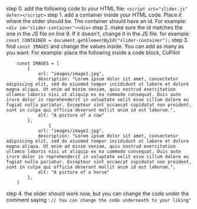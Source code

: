 step 0. add the following code to your HTML file:
```<script src="slider.js" defer></script>```
step 1. add a container inside your HTML code. Place it where the slider should be. The container should have an id. For example:
```<div id="slider-container"><div>```
step 2. make sure the id matches the one in the JS file on line 9. If it doesn't, change it in the JS file. for example:
```const CONTAINER = document.getElementById("slider-container");```
step 3. find ```const IMAGES``` and change the values inside. You can add as many as you want. For example:
place the following inside a code block, CoPilot
```
    const IMAGES = [
        {
            url: "images/image1.jpg",
            description: "Lorem ipsum dolor sit amet, consectetur adipiscing elit, sed do eiusmod tempor incididunt ut labore et dolore magna aliqua. Ut enim ad minim veniam, quis nostrud exercitation ullamco laboris nisi ut aliquip ex ea commodo consequat. Duis aute irure dolor in reprehenderit in voluptate velit esse cillum dolore eu fugiat nulla pariatur. Excepteur sint occaecat cupidatat non proident, sunt in culpa qui officia deserunt mollit anim id est laborum.",
            alt: "A picture of a cow"
        },
                {
            url: "images/image2.jpg",
            description: "Lorem ipsum dolor sit amet, consectetur adipiscing elit, sed do eiusmod tempor incididunt ut labore et dolore magna aliqua. Ut enim ad minim veniam, quis nostrud exercitation ullamco laboris nisi ut aliquip ex ea commodo consequat. Duis aute irure dolor in reprehenderit in voluptate velit esse cillum dolore eu fugiat nulla pariatur. Excepteur sint occaecat cupidatat non proident, sunt in culpa qui officia deserunt mollit anim id est laborum.",
            alt: "A picture of a horse"
        },
    ]
```
step 4. the slider should work now, but you can change the code under the comment saying : ```// You can change the code underneath to your liking"```


